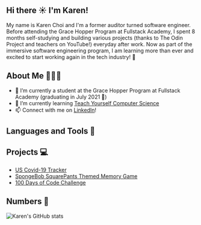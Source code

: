 ## Hi there ☀️ I'm Karen!

My name is Karen Choi and I'm a former auditor turned software engineer. Before attending the Grace Hopper Program at Fullstack Academy, I spent 8 months self-studying and building various projects (thanks to The Odin Project and teachers on YouTube!) everyday after work. Now as part of the immersive software engineering program, I am learning more than ever and excited to start working again in the tech industry! 🥳

## About Me 👩🏻‍💻
- 🔭 I’m currently a student at the Grace Hopper Program at Fullstack Academy (graduating in July 2021 🎉)
- 🌱 I’m currently learning [Teach Yourself Computer Science](https://teachyourselfcs.com/)
- 📫 Connect with me on [LinkedIn](https://www.linkedin.com/in/seungahchoi/)!

<!-- - 📝 Resume: -->

## Languages and Tools 🔨




## Projects 💻
- [US Covid-19 Tracker](https://github.com/DevKarenC/covid-tracker)
- [SpongeBob SquarePants Themed Memory Game](https://github.com/DevKarenC/react-memory-card-game)
- [100 Days of Code Challenge](https://github.com/DevKarenC/100-days-of-code)


## Numbers 👀
![Karen's GitHub stats](https://github-readme-stats.vercel.app/api?username=devkarenc&count_private=true&show_icons=true&theme=bear)
